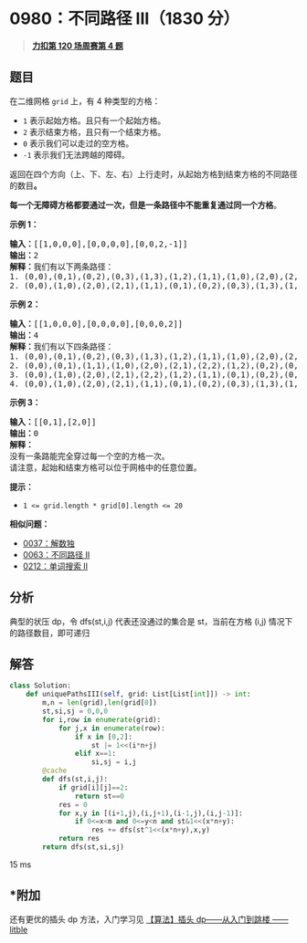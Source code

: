 # 0980：不同路径 III（1830 分）


> <u>**[力扣第 120 场周赛第 4 题](https://leetcode.cn/problems/unique-paths-iii/)**</u>

## 题目

<p>在二维网格 <code>grid</code> 上，有 4 种类型的方格：</p>

<ul>
<li><code>1</code> 表示起始方格。且只有一个起始方格。</li>
<li><code>2</code> 表示结束方格，且只有一个结束方格。</li>
<li><code>0</code> 表示我们可以走过的空方格。</li>
<li><code>-1</code> 表示我们无法跨越的障碍。</li>
</ul>

<p>返回在四个方向（上、下、左、右）上行走时，从起始方格到结束方格的不同路径的数目<strong>。</strong></p>

<p><strong>每一个无障碍方格都要通过一次，但是一条路径中不能重复通过同一个方格</strong>。</p>



<p><strong>示例 1：</strong></p>

<pre><strong>输入：</strong>[[1,0,0,0],[0,0,0,0],[0,0,2,-1]]
<strong>输出：</strong>2
<strong>解释：</strong>我们有以下两条路径：
1. (0,0),(0,1),(0,2),(0,3),(1,3),(1,2),(1,1),(1,0),(2,0),(2,1),(2,2)
2. (0,0),(1,0),(2,0),(2,1),(1,1),(0,1),(0,2),(0,3),(1,3),(1,2),(2,2)</pre>

<p><strong>示例 2：</strong></p>

<pre><strong>输入：</strong>[[1,0,0,0],[0,0,0,0],[0,0,0,2]]
<strong>输出：</strong>4
<strong>解释：</strong>我们有以下四条路径：
1. (0,0),(0,1),(0,2),(0,3),(1,3),(1,2),(1,1),(1,0),(2,0),(2,1),(2,2),(2,3)
2. (0,0),(0,1),(1,1),(1,0),(2,0),(2,1),(2,2),(1,2),(0,2),(0,3),(1,3),(2,3)
3. (0,0),(1,0),(2,0),(2,1),(2,2),(1,2),(1,1),(0,1),(0,2),(0,3),(1,3),(2,3)
4. (0,0),(1,0),(2,0),(2,1),(1,1),(0,1),(0,2),(0,3),(1,3),(1,2),(2,2),(2,3)</pre>

<p><strong>示例 3：</strong></p>

<pre><strong>输入：</strong>[[0,1],[2,0]]
<strong>输出：</strong>0
<strong>解释：</strong>
没有一条路能完全穿过每一个空的方格一次。
请注意，起始和结束方格可以位于网格中的任意位置。
</pre>



<p><strong>提示：</strong></p>

<ul>
<li><code>1 &lt;= grid.length * grid[0].length &lt;= 20</code></li>
</ul>


**相似问题：**
- [0037：解数独](/leetcode/0037)
- [0063：不同路径 II](/leetcode/0063)
- [0212：单词搜索 II](/leetcode/0212)


## 分析


典型的状压 dp，令 dfs(st,i,j) 代表还没通过的集合是 st，当前在方格 (i,j) 情况下的路径数目，即可递归 

## 解答

```python
class Solution:
    def uniquePathsIII(self, grid: List[List[int]]) -> int:
        m,n = len(grid),len(grid[0])
        st,si,sj = 0,0,0
        for i,row in enumerate(grid):
            for j,x in enumerate(row):
                if x in [0,2]:
                    st |= 1<<(i*n+j)
                elif x==1:
                    si,sj = i,j
        @cache
        def dfs(st,i,j):
            if grid[i][j]==2:
                return st==0
            res = 0
            for x,y in [(i+1,j),(i,j+1),(i-1,j),(i,j-1)]:
                if 0<=x<m and 0<=y<n and st&1<<(x*n+y):
                    res += dfs(st^1<<(x*n+y),x,y)
            return res
        return dfs(st,si,sj)
```
15 ms

## *附加

还有更优的插头 dp 方法，入门学习见 [【算法】插头 dp——从入门到跳楼 ——litble](https://www.mina.moe/archives/4217)

